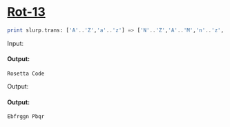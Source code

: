 [1]: https://rosettacode.org/wiki/Rot-13

# [Rot-13][1]

```raku
print slurp.trans: ['A'..'Z','a'..'z'] => ['N'..'Z','A'..'M','n'..'z','a'..'m']
```


Input:


#### Output:
```
Rosetta Code
```


Output:


#### Output:
```
Ebfrggn Pbqr
```